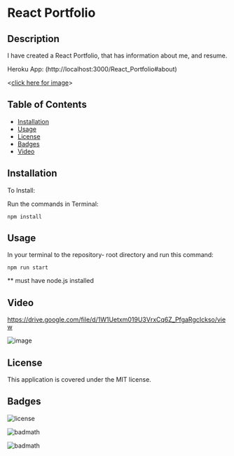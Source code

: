 # React Portfolio

## Description

I have created a React Portfolio, that has information about me, and resume. 

Heroku App:
(http://localhost:3000/React_Portfolio#about)

<[click here for image](https://user-images.githubusercontent.com/108504537/213951682-496fd945-1a58-494a-a777-a22fadb7bc13.png)>


## Table of Contents

- [Installation](#installation)
- [Usage](#usage)
- [License](#license)
- [Badges](#Badges)
- [Video](#Video)


## Installation

To Install:

Run the commands in Terminal:

```
npm install
```

## Usage

In  your terminal to the repository-  root directory and run this command:
```
npm run start
```
** must have node.js installed 

## Video

https://drive.google.com/file/d/1W1Uetxm019U3VrxCq6Z_PfgaRgcIckso/view

![image](https://user-images.githubusercontent.com/108504537/213952548-9c6e7693-471e-4454-a138-a89aad19eaf5.png)


## License

This application is covered under the MIT license.

## Badges

![license](https://img.shields.io/badge/license-MIT-yellow.svg)

![badmath](https://img.shields.io/github/languages/top/lernantino/badmath)

![badmath](https://img.shields.io/github/repo-size/ajsherrill2/react-portfolio)



